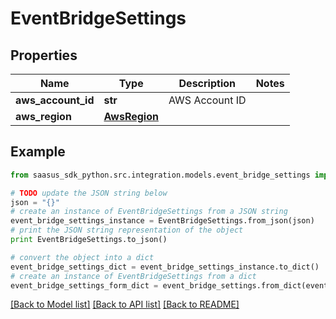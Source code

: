 # EventBridgeSettings


## Properties

Name | Type | Description | Notes
------------ | ------------- | ------------- | -------------
**aws_account_id** | **str** | AWS Account ID | 
**aws_region** | [**AwsRegion**](AwsRegion.md) |  | 

## Example

```python
from saasus_sdk_python.src.integration.models.event_bridge_settings import EventBridgeSettings

# TODO update the JSON string below
json = "{}"
# create an instance of EventBridgeSettings from a JSON string
event_bridge_settings_instance = EventBridgeSettings.from_json(json)
# print the JSON string representation of the object
print EventBridgeSettings.to_json()

# convert the object into a dict
event_bridge_settings_dict = event_bridge_settings_instance.to_dict()
# create an instance of EventBridgeSettings from a dict
event_bridge_settings_form_dict = event_bridge_settings.from_dict(event_bridge_settings_dict)
```
[[Back to Model list]](../README.md#documentation-for-models) [[Back to API list]](../README.md#documentation-for-api-endpoints) [[Back to README]](../README.md)


